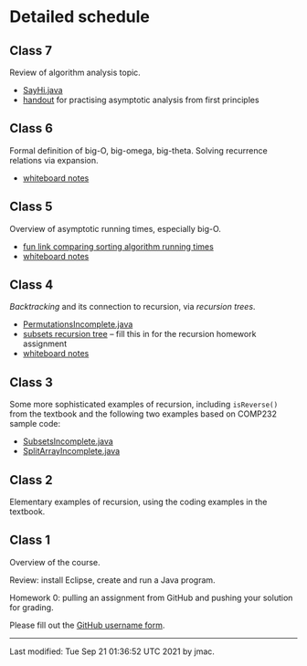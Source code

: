 # Detailed schedule

## Class 7

Review of algorithm analysis topic.

* [SayHi.java](class07/SayHi.java)
* [handout](class07/class7-handout.pdf) for practising asymptotic
  analysis from first principles


## Class 6

Formal definition of big-O, big-omega, big-theta. Solving recurrence
relations via expansion.

* [whiteboard notes](class06/class06-whiteboard.png)



## Class 5

Overview of asymptotic running times, especially big-O.

* [fun link comparing sorting algorithm running times](http://www.sorting-algorithms.com/random-initial-order)
* [whiteboard notes](class05/class5-whiteboard.png)


## Class 4

*Backtracking* and its connection to recursion, via *recursion trees*.

* [PermutationsIncomplete.java](class04/PermutationsIncomplete.java)
* [subsets recursion tree](class04/subsets-recursion-tree.png) &ndash; fill this in for the recursion homework assignment
* [whiteboard notes](class04/whiteboard-notes.pptx)

## Class 3

Some more sophisticated examples of recursion, including `isReverse()`
from the textbook and the following two examples based on COMP232
sample code:
* [SubsetsIncomplete.java](class03/SubsetsIncomplete.java)
* [SplitArrayIncomplete.java](class03/SplitArrayIncomplete.java)


## Class 2

Elementary examples of recursion, using the coding examples in the
textbook.



## Class 1

Overview of the course.

Review: install Eclipse, create and run a Java program.

Homework 0: pulling an assignment from GitHub and pushing your solution for grading.

Please fill out the [GitHub username form](https://forms.office.com/r/Lwq49rwis0).






----
Last modified: Tue Sep 21 01:36:52 UTC 2021 by jmac.
